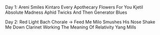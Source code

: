 
Day 1:
Areni Smiles
Kintaro
Every Apothecary
Flowers For You
Kjetil
Absolute Madness
Aphid Twicks
And Then
Generator Blues

Day 2:
Red Light
Bach Chorale -> Feed Me
Milo Smushes His Nose
Shake Me Down
Clarinet Working
The Meaning Of Relativity
Yang Mills


